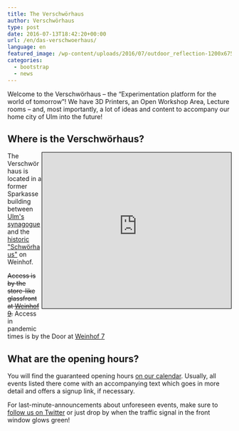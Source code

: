 ```yaml
---
title: The Verschwörhaus
author: Verschwörhaus
type: post
date: 2016-07-13T18:42:20+00:00
url: /en/das-verschwoerhaus/
language: en
featured_image: /wp-content/uploads/2016/07/outdoor_reflection-1200x675.jpg
categories:
  - bootstrap
  - news
---
```

Welcome to the Verschwörhaus – the “Experimentation platform for the world of tomorrow”! We have 3D Printers, an Open Workshop Area, Lecture rooms – and, most importantly, a lot of ideas and content to accompany our home city of Ulm into the future!

<!--more-->

## Where is the Verschwörhaus?

<iframe width="425" height="350" frameborder="0" scrolling="no" marginheight="0" marginwidth="0" src="https://www.openstreetmap.org/export/embed.html?bbox=9.987006783485414%2C48.39501042681559%2C9.993701577186586%2C48.39790262938937&amp;layer=mapnik&amp;marker=48.39645654865451%2C9.990354180335999" style="border: 1px solid black; float: right; margin-bottom: 50px;"></iframe>

The Verschwörhaus is located in a former Sparkasse building between [Ulm's synagogue][1] and the [historic "Schwörhaus"][2] on Weinhof.

~~Access is by the store-like glassfront at [Weinhof 9][wh9].~~ Access in pandemic times is by the Door at [Weinhof 7][wh7]


## What are the opening hours?
You will find the guaranteed opening hours [on our calendar][cal]. Usually, all events listed there come with an accompanying text which goes in more detail and offers a signup link, if necessary.

For last-minute-announcements about unforeseen events, make sure to [follow us on Twitter][tw] or just drop by when the traffic signal in the front window glows green!

 [1]: https://de.wikipedia.org/wiki/IRGW-Gemeindezentrum_Ulm
 [2]: https://de.wikipedia.org/wiki/Schw%C3%B6rhaus_(Ulm)
 [wh9]: https://www.openstreetmap.org/?mlat=48.39649&mlon=9.99045#map=20/48.39649/9.99045&layers=H
 [cal]: /termine-und-oeffnungszeiten/
 [tw]: https://twitter.com/verschwoerhaus
 [wh7]: https://www.openstreetmap.org/?mlat=48.39658&mlon=9.99018#map=20/48.39658/9.99018&layers=H